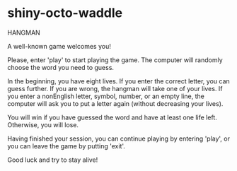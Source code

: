 # shiny-octo-waddle

HANGMAN

A well-known game welcomes you!

Please, enter 'play' to start playing the game.
The computer will randomly choose the word you need to guess.

In the beginning, you have eight lives.
If you enter the correct letter, you can guess further.
If you are wrong, the hangman will take one of your lives.
If you enter a nonEnglish letter, symbol, number, or an empty line, the computer will ask you to put a letter again (without decreasing your lives).

You will win if you have guessed the word and have at least one life left.
Otherwise, you will lose.

Having finished your session, you can continue playing by entering 'play', or you can leave the game by putting 'exit'.

Good luck and try to stay alive!
